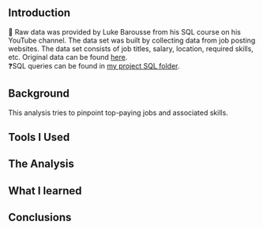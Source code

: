 ## Introduction
💁 Raw data was provided by Luke Barousse from his SQL course on his YouTube channel. The data set was built by collecting
data from job posting websites. The data set consists of job titles, salary, location, required skills, etc. Original data can be found [here](https://www.lukebarousse.com/sql). <br/>
❓SQL queries can be found in [my project SQL folder](https://github.com/cybernewbee/Luke-SQL-Course-Advanced/tree/master/project_sql). 
## Background
This analysis tries to pinpoint top-paying jobs and associated skills. 
## Tools I Used
## The Analysis
## What I learned
## Conclusions 
